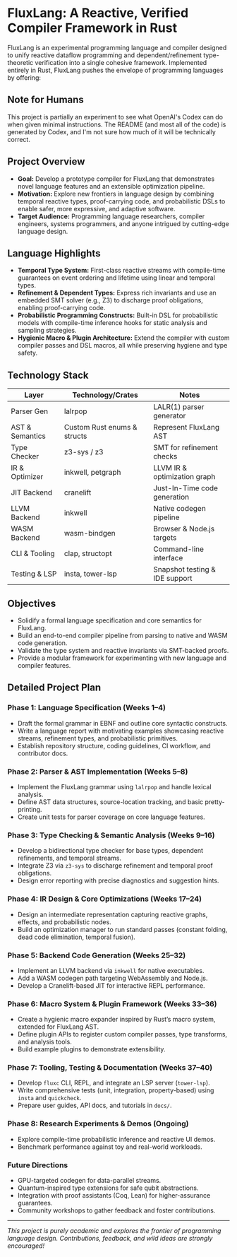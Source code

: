 # FluxLang: A Reactive, Verified Compiler Framework in Rust

FluxLang is an experimental programming language and compiler designed to unify reactive
dataflow programming and dependent/refinement type-theoretic verification into a single
cohesive framework. Implemented entirely in Rust, FluxLang pushes the envelope of
programming languages by offering:

## Note for Humans

This project is partially an experiment to see what OpenAI's Codex can do when given minimal instructions.
The README (and most all of the code) is generated by Codex, and I'm not sure how much of it will be technically correct.

## Project Overview

- **Goal:** Develop a prototype compiler for FluxLang that demonstrates novel language
  features and an extensible optimization pipeline.
- **Motivation:** Explore new frontiers in language design by combining temporal reactive
  types, proof-carrying code, and probabilistic DSLs to enable safer, more expressive,
  and adaptive software.
- **Target Audience:** Programming language researchers, compiler engineers, systems
  programmers, and anyone intrigued by cutting-edge language design.

## Language Highlights

- **Temporal Type System:** First-class reactive streams with compile-time guarantees on
  event ordering and lifetime using linear and temporal types.
- **Refinement & Dependent Types:** Express rich invariants and use an embedded SMT solver
  (e.g., Z3) to discharge proof obligations, enabling proof-carrying code.
- **Probabilistic Programming Constructs:** Built-in DSL for probabilistic models with
  compile-time inference hooks for static analysis and sampling strategies.
- **Hygienic Macro & Plugin Architecture:** Extend the compiler with custom compiler passes
  and DSL macros, all while preserving hygiene and type safety.

## Technology Stack

| Layer             | Technology/Crates                              | Notes                         |
| ----------------- | ----------------------------------------------- | ----------------------------- |
| Parser Gen        | lalrpop                                         | LALR(1) parser generator      |
| AST & Semantics   | Custom Rust enums & structs                     | Represent FluxLang AST        |
| Type Checker      | z3-sys / z3                                    | SMT for refinement checks     |
| IR & Optimizer    | inkwell, petgraph                               | LLVM IR & optimization graph  |
| JIT Backend       | cranelift                                       | Just-In-Time code generation  |
| LLVM Backend      | inkwell                                         | Native codegen pipeline       |
| WASM Backend      | wasm-bindgen                                    | Browser & Node.js targets     |
| CLI & Tooling     | clap, structopt                                 | Command-line interface        |
| Testing & LSP     | insta, tower-lsp                                 | Snapshot testing & IDE support|

## Objectives

- Solidify a formal language specification and core semantics for FluxLang.
- Build an end-to-end compiler pipeline from parsing to native and WASM code generation.
- Validate the type system and reactive invariants via SMT-backed proofs.
- Provide a modular framework for experimenting with new language and compiler features.

## Detailed Project Plan

### Phase 1: Language Specification (Weeks 1–4)
- Draft the formal grammar in EBNF and outline core syntactic constructs.
- Write a language report with motivating examples showcasing reactive streams,
  refinement types, and probabilistic primitives.
- Establish repository structure, coding guidelines, CI workflow, and contributor docs.

### Phase 2: Parser & AST Implementation (Weeks 5–8)
- Implement the FluxLang grammar using `lalrpop` and handle lexical analysis.
- Define AST data structures, source-location tracking, and basic pretty-printing.
- Create unit tests for parser coverage on core language features.

### Phase 3: Type Checking & Semantic Analysis (Weeks 9–16)
- Develop a bidirectional type checker for base types, dependent refinements, and temporal
  streams.
- Integrate Z3 via `z3-sys` to discharge refinement and temporal proof obligations.
- Design error reporting with precise diagnostics and suggestion hints.

### Phase 4: IR Design & Core Optimizations (Weeks 17–24)
- Design an intermediate representation capturing reactive graphs, effects, and
  probabilistic nodes.
- Build an optimization manager to run standard passes (constant folding, dead code
  elimination, temporal fusion).

### Phase 5: Backend Code Generation (Weeks 25–32)
- Implement an LLVM backend via `inkwell` for native executables.
- Add a WASM codegen path targeting WebAssembly and Node.js.
- Develop a Cranelift-based JIT for interactive REPL performance.

### Phase 6: Macro System & Plugin Framework (Weeks 33–36)
- Create a hygienic macro expander inspired by Rust’s macro system, extended for FluxLang AST.
- Define plugin APIs to register custom compiler passes, type transforms, and analysis tools.
- Build example plugins to demonstrate extensibility.

### Phase 7: Tooling, Testing & Documentation (Weeks 37–40)
- Develop `fluxc` CLI, REPL, and integrate an LSP server (`tower-lsp`).
- Write comprehensive tests (unit, integration, property-based) using `insta` and
  `quickcheck`.
- Prepare user guides, API docs, and tutorials in `docs/`.

### Phase 8: Research Experiments & Demos (Ongoing)
- Explore compile-time probabilistic inference and reactive UI demos.
- Benchmark performance against toy and real-world workloads.

### Future Directions
- GPU-targeted codegen for data-parallel streams.
- Quantum-inspired type extensions for safe qubit abstractions.
- Integration with proof assistants (Coq, Lean) for higher-assurance guarantees.
- Community workshops to gather feedback and foster contributions.

---

*This project is purely academic and explores the frontier of programming language design.*
*Contributions, feedback, and wild ideas are strongly encouraged!*
